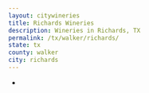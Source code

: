 ```yaml
---
layout: citywineries
title: Richards Wineries
description: Wineries in Richards, TX
permalink: /tx/walker/richards/
state: tx
county: walker
city: richards
---
```

-
